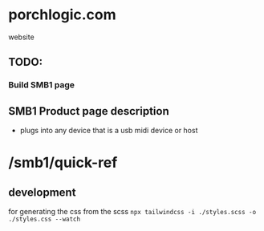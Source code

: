 # porchlogic.com
website

## TODO:

### Build SMB1 page





## SMB1 Product page description

- plugs into any device that is a usb midi device or host


# /smb1/quick-ref


## development

for generating the css from the scss
`npx tailwindcss -i ./styles.scss -o ./styles.css --watch`
